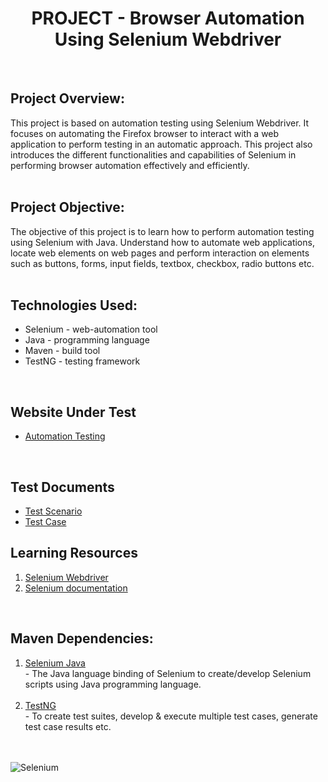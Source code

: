 <h1 align="center">
<b>PROJECT - Browser Automation Using Selenium Webdriver</b>
</h1>
<br/>
<h2>
  Project Overview:
</h2>
This project is based on automation testing using Selenium Webdriver. It focuses on automating  
the Firefox browser to interact with a web application to perform testing in an automatic approach.  
This project also introduces the different functionalities and capabilities of Selenium in performing  
browser automation effectively and efficiently.
<br/>
<br/>
<h2>
  Project Objective:
</h2>
The objective of this project is to learn how to perform automation testing using Selenium with Java. 
Understand how to automate web applications, locate web elements on web pages and perform interaction  
on elements such as buttons, forms, input fields, textbox, checkbox, radio buttons etc. 
<br/>
<br/>
<h2>
  Technologies Used:
</h2>
<ul>
  <li>
    Selenium - web-automation tool
  </li>
  <li>
    Java - programming language
  </li>
  <li>
    Maven - build tool
  </li>
  <li>
    TestNG - testing framework
  </li>
</ul>
<br/>
<h2>
  Website Under Test 
</h2>
<ul>
  <li>
    <a href="https://practice.automationtesting.in/">
      Automation Testing
    </a>
  </li>
</ul>
<br/>
<h2>
  Test Documents
</h2>
<ul>
  <li>
    <a href="https://docs.google.com/spreadsheets/d/1boHFb0NPwlMNTg1-q2qgAJS-PqzEdxOL/edit?usp=sharing&ouid=116290171687597150582&rtpof=true&sd=true">
      Test Scenario
    </a>
  </li>
  <li>
    <a href="https://docs.google.com/spreadsheets/d/121jOLUAWa33nwWa0-qSa-d3mXZbRj_pf/edit?usp=sharing&ouid=116290171687597150582&rtpof=true&sd=true">
      Test Case
    </a>
  </li>
</ul>
<h2>
  Learning Resources
</h2>
<ol>
  <li>
    <a href="https://www.youtube.com/playlist?list=PLL34mf651faPB-LyEP0-a7Avp_RHO0Lsm">
      Selenium Webdriver
    </a>
    <br/>
  </li>
  <li> 
    <a href="https://www.selenium.dev/documentation/">
      Selenium documentation
    </a>
  </li>
</ol>
<br/>
<h2>
  Maven Dependencies:
</h2>
<ol>
  <li>
    <a href="https://mvnrepository.com/artifact/org.seleniumhq.selenium/selenium-java">
      Selenium Java
    </a>
    <div>
      - The Java language binding of Selenium to create/develop Selenium scripts using Java programming language.
    </div>
  </li>
  <br/>
  <li>
    <a href="https://mvnrepository.com/artifact/org.testng/testng">
      TestNG
    </a>
    <div>
      - To create test suites, develop & execute multiple test cases, generate test case results etc.
    </div>
  </li>
</ol>
<br/>
<br/>
<img src="https://media.dev.to/cdn-cgi/image/width=1000,height=420,fit=cover,gravity=auto,format=auto/https%3A%2F%2Fdev-to-uploads.s3.amazonaws.com%2Fuploads%2Farticles%2Fznde9s4sx4iysia7doil.png" alt="Selenium" />

